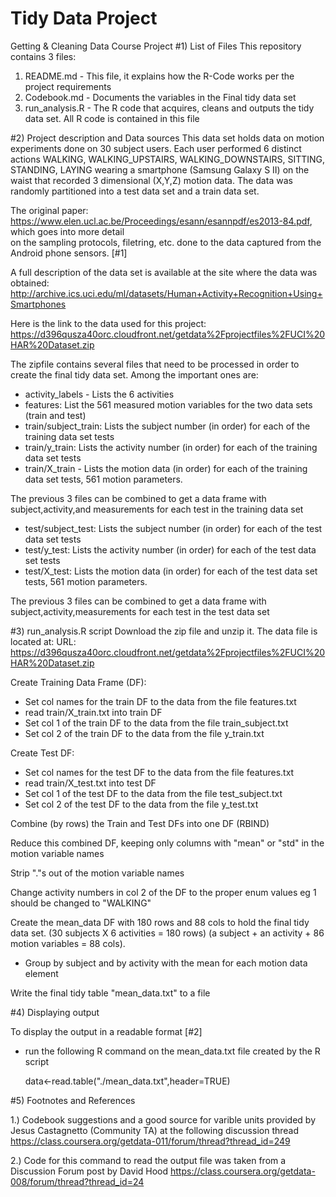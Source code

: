 # Tidy Data Project
Getting &amp; Cleaning Data Course Project
#1) List of Files
 This repository contains 3 files:  
  1) README.md      - This file, it explains how the R-Code works per the project requirements  
  2) Codebook.md    - Documents the variables in the Final tidy data set  
  3) run_analysis.R - The R code that acquires, cleans and outputs the tidy data set.  All R code is
 contained in this file  
 
#2) Project description and Data sources
 This data set holds data on motion experiments done on 30 subject users.  Each user performed 6 distinct
 actions WALKING, WALKING_UPSTAIRS, WALKING_DOWNSTAIRS, SITTING, STANDING, LAYING
 wearing a smartphone (Samsung Galaxy S II) on the waist that recorded 3 dimensional (X,Y,Z)
  motion data.  The data was randomly partitioned into a test data set and a train data set.
 
The original paper: https://www.elen.ucl.ac.be/Proceedings/esann/esannpdf/es2013-84.pdf, which goes into more detail  
on the sampling protocols, filetring, etc. done to the data captured from the Android phone sensors. [#1]
  
  A full description of the data set is available at the site where the data was obtained: 
    http://archive.ics.uci.edu/ml/datasets/Human+Activity+Recognition+Using+Smartphones 

  Here is the link to the data used for this project: 
    https://d396qusza40orc.cloudfront.net/getdata%2Fprojectfiles%2FUCI%20HAR%20Dataset.zip 
    
 The zipfile contains several files that need to be processed in order to create the final
 tidy data set.  Among the important ones are:
 
 - activity_labels - Lists the 6 activities
 - features: List the 561 measured motion variables for the two data sets (train and test)
 - train/subject_train: Lists the subject number (in order) for each of the training data set tests
 - train/y_train: Lists the activity number (in order) for each of the training data set tests
 - train/X_train - Lists the motion data (in order) for each of the training data set tests, 561 motion parameters.
 
The previous 3 files can be combined to get a data frame with subject,activity,and measurements for each test in the training data set

 - test/subject_test: Lists the subject number (in order) for each of the test data set tests
 - test/y_test: Lists the activity number (in order) for each of the test data set tests
 - test/X_test: Lists the motion data (in order) for each of the test data set tests, 561 motion parameters.

The previous 3 files can be combined to get a data frame with subject,activity,measurements for each test in the test data set

#3) run_analysis.R script
Download the zip file and unzip it.  The data file is located at:
    URL: https://d396qusza40orc.cloudfront.net/getdata%2Fprojectfiles%2FUCI%20HAR%20Dataset.zip 
 
Create Training Data Frame (DF):
 - Set col names for the train DF to the data from the file features.txt
 - read train/X_train.txt into train DF
 - Set col 1 of the train DF to the data from the file train_subject.txt
 - Set col 2 of the train DF to the data from the file y_train.txt
 	     
Create Test DF:
 - Set col names for the test DF to the data from the file features.txt
 - read train/X_test.txt into test DF
 - Set col 1 of the test DF to the data from the file test_subject.txt
 - Set col 2 of the test DF to the data from the file y_test.txt
 
Combine (by rows) the Train and Test DFs into one DF  (RBIND)
 
Reduce this combined DF, keeping only columns with "mean" or "std" in the motion variable names
 
Strip "."s out of the motion variable names
 
Change activity numbers in col 2 of the DF to the proper enum values eg 1 should be changed to "WALKING"
 
 
Create the mean_data DF with 180 rows and 88 cols to hold the final tidy data set.
 				 (30 subjects X 6 activities = 180 rows)
 				 (a subject + an activity + 86 motion variables = 88 cols).  
 - Group by subject and by activity with the mean for each motion data element

Write the final tidy table "mean_data.txt" to a file
 
#4) Displaying output

To display the output in a readable format [#2]
 - run the following R command on the mean_data.txt file created by the R script

      data<-read.table("./mean_data.txt",header=TRUE)

#5) Footnotes and References

1.) Codebook suggestions and a good source for varible units provided by Jesus Castagnetto (Community TA) at the following discussion thread https://class.coursera.org/getdata-011/forum/thread?thread_id=249

2.) Code for this command to read the output file was taken from a Discussion Forum post by David Hood
 https://class.coursera.org/getdata-008/forum/thread?thread_id=24
